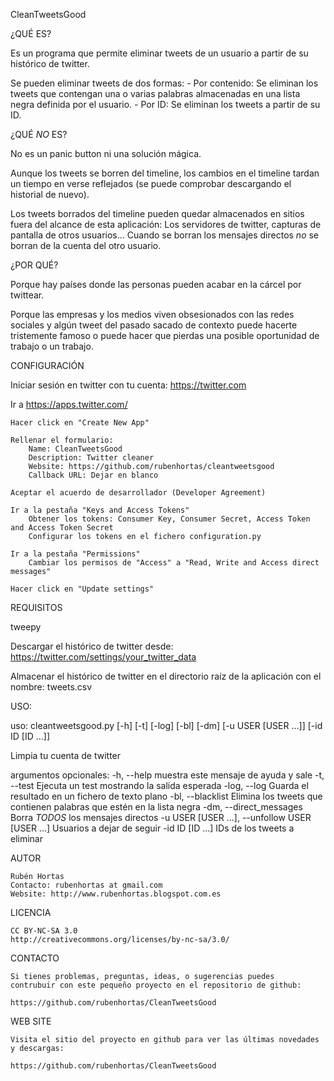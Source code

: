 CleanTweetsGood

¿QUÉ ES?

Es un programa que permite eliminar tweets de un usuario a partir de su histórico de twitter.

Se pueden eliminar tweets de dos formas:
    - Por contenido: Se eliminan los tweets que contengan una o varias palabras
         almacenadas en una lista negra definida por el usuario.
    - Por ID: Se eliminan los tweets a partir de su ID.

¿QUÉ *NO* ES?

No es un panic button ni una solución mágica. 

Aunque los tweets se borren del timeline, los cambios en el timeline tardan un tiempo en verse reflejados
(se puede comprobar descargando el historial de nuevo).

Los tweets borrados del timeline pueden quedar almacenados en sitios fuera del alcance de esta aplicación:
Los servidores de twitter, capturas de pantalla de otros usuarios... 
Cuando se borran los mensajes directos *no* se borran de la cuenta del otro usuario.

¿POR QUÉ?

Porque hay países donde las personas pueden  acabar en la cárcel por twittear.

Porque las empresas y los medios viven obsesionados con las redes sociales y algún tweet del pasado sacado 
de contexto puede hacerte tristemente famoso o puede hacer que pierdas una posible oportunidad de trabajo
o un trabajo.


CONFIGURACIÓN
    
Iniciar sesión en twitter con tu cuenta: https://twitter.com

Ir a https://apps.twitter.com/
    
    Hacer click en "Create New App"
    
    Rellenar el formulario:
        Name: CleanTweetsGood
        Description: Twitter cleaner
        Website: https://github.com/rubenhortas/cleantweetsgood
        Callback URL: Dejar en blanco
    
    Aceptar el acuerdo de desarrollador (Developer Agreement)
    
    Ir a la pestaña "Keys and Access Tokens"
        Obtener los tokens: Consumer Key, Consumer Secret, Access Token and Access Token Secret
        Configurar los tokens en el fichero configuration.py
    
    Ir a la pestaña "Permissions"
        Cambiar los permisos de "Access" a "Read, Write and Access direct messages"
    
    Hacer click en "Update settings"
    
    
REQUISITOS

tweepy

Descargar el histórico de twitter desde: https://twitter.com/settings/your_twitter_data

Almacenar el histórico de twitter en el directorio raíz de la aplicación con el nombre: tweets.csv

USO:

uso: cleantweetsgood.py [-h] [-t] [-log] [-bl] [-dm] [-u USER [USER ...]]
                        [-id ID [ID ...]]

Limpia tu cuenta de twitter

argumentos opcionales:
	-h, --help            muestra este mensaje de ayuda y sale
	-t, --test            Ejecuta un test mostrando la salida esperada
	-log, --log           Guarda el resultado en un fichero de texto plano
	-bl, --blacklist      Elimina los tweets que contienen palabras que estén en la lista negra
	-dm, --direct_messages
		                  Borra *TODOS* los mensajes directos
	-u USER [USER ...], --unfollow USER [USER ...]
  	                      Usuarios a dejar de seguir
	-id ID [ID ...]       IDs de los tweets a eliminar


AUTOR

    Rubén Hortas
    Contacto: rubenhortas at gmail.com
    Website: http://www.rubenhortas.blogspot.com.es

LICENCIA

    CC BY-NC-SA 3.0
    http://creativecommons.org/licenses/by-nc-sa/3.0/

CONTACTO

    Si tienes problemas, preguntas, ideas, o sugerencias puedes
    contrubuir con este pequeño proyecto en el repositorio de github:

    https://github.com/rubenhortas/CleanTweetsGood

WEB SITE

    Visita el sitio del proyecto en github para ver las últimas novedades y descargas:

    https://github.com/rubenhortas/CleanTweetsGood

